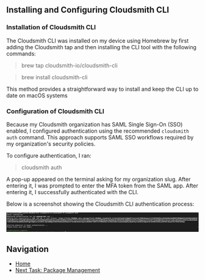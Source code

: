 ## Installing and Configuring Cloudsmith CLI

### Installation of Cloudsmith CLI

The Cloudsmith CLI was installed on my device using Homebrew by first adding the Cloudsmith tap and then installing the CLI tool with the following commands:

> brew tap cloudsmith-io/cloudsmith-cli

> brew install cloudsmith-cli

This method provides a straightforward way to install and keep the CLI up to date on macOS systems


### Configuration of Cloudsmith CLI
Because my Cloudsmith organization has SAML Single Sign-On (SSO) enabled, I configured authentication using the recommended `cloudsmith auth` command. This approach supports SAML SSO workflows required by my organization's security policies.

To configure authentication, I ran:

> cloudsmith auth

A pop-up appeared on the terminal asking for my organization slug. After entering it, I was prompted to enter the MFA token from the SAML app. After entering it, I successfully authenticated with the CLI.


Below is a screenshot showing the Cloudsmith CLI authentication process:


![Cloudsmith CLI Authentication](../docs/cloudsmith-cli-authentication.png)



## Navigation

- [Home](index.md)
- [Next Task: Package Management](Package_Management.md)





